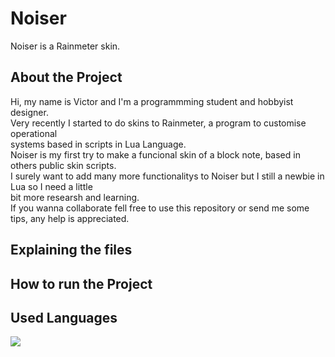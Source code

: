 <h1> Noiser </h1>
<p> Noiser is a Rainmeter skin. </p>

<h2> About the Project </h2>
<p> 
Hi, my name is Victor and I'm a programmming student and hobbyist designer. <br>
Very recently I started to do skins to Rainmeter, a program to customise operational <br>
systems based in scripts in Lua Language. <br>
Noiser is my first try to make a funcional skin of a block note, based in others public skin scripts. <br>
I surely want to add many more functionalitys to Noiser but I still a newbie in Lua so I need a little <br>
bit more researsh and learning. <br>
If you wanna collaborate fell free to use this repository or send me some tips, any help is appreciated. <br>
</p>

<h2> Explaining the files </h2>

<h2> How to run the Project </h2>

<h2> Used Languages </h2>

<p>
  <a href="https://www.lua.org">
  <img src="https://img.shields.io/badge/Lua-2C2D72?style=for-the-badge&logo=lua&logoColor=white"/>
  </a>
<p/>
